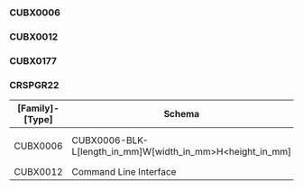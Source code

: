 ### CUBX0006

### CUBX0012

### CUBX0177

### CRSPGR22





| [Family]-[Type]             | Schema                                  | Example |
| --------------------- | ------------------------------------ | --------- |
| CUBX0006              | CUBX0006-BLK-L[length_in_mm]W[width_in_mm>H<height_in_mm] | CUBX0006-BLK-L34W765H877 |
| CUBX0012              | Command Line Interface               | <> |

